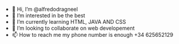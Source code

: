 - 👋 Hi, I’m @alfredodragneel
- 👀 I’m interested in be the best
- 🌱 I’m currently learning HTML, JAVA AND CSS
- 💞️ I’m looking to collaborate on web developement
- 📫 How to reach me my phone number is enough +34 625652129

<!---
alfredodragneel/alfredodragneel is a ✨ special ✨ repository because its `README.md` (this file) appears on your GitHub profile.
You can click the Preview link to take a look at your changes.
--->
